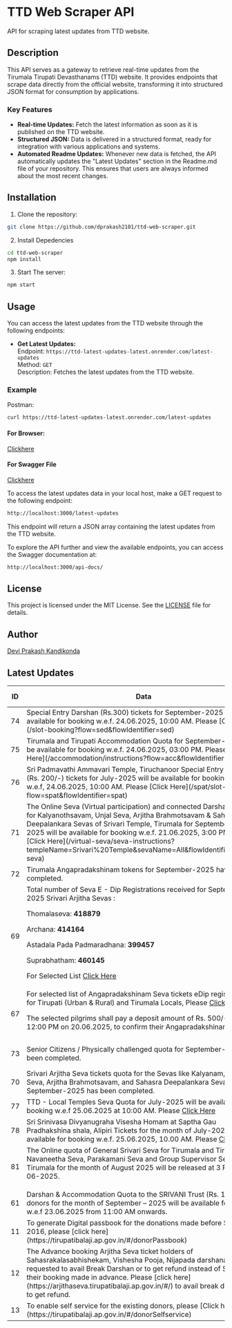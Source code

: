 # TTD Web Scraper API

API for scraping latest updates from TTD website.

## Description

This API serves as a gateway to retrieve real-time updates from the Tirumala Tirupati Devasthanams (TTD) website. It provides endpoints that scrape data directly from the official website, transforming it into structured JSON format for consumption by applications.

### Key Features

- **Real-time Updates:** Fetch the latest information as soon as it is published on the TTD website.
- **Structured JSON:** Data is delivered in a structured format, ready for integration with various applications and systems.
- **Automated Readme Updates:** Whenever new data is fetched, the API automatically updates the "Latest Updates" section in the Readme.md file of your repository. This ensures that users are always informed about the most recent changes.

## Installation

1. Clone the repository:

```bash
git clone https://github.com/dprakash2101/ttd-web-scraper.git
```

2. Install Depedencies

```bash
cd ttd-web-scraper
npm install
```

3. Start The server:

```bash
npm start
```



## Usage

You can access the latest updates from the TTD website through the following endpoints:

- **Get Latest Updates:**  
  Endpoint: `https://ttd-latest-updates-latest.onrender.com/latest-updates`  
  Method: `GET`  
  Description: Fetches the latest updates from the TTD website.

### Example
Postman:
```bash
curl https://ttd-latest-updates-latest.onrender.com/latest-updates
```
#### For Browser:
 [Clickhere](https://ttd-latest-updates-latest.onrender.com/latest-updates)

 #### For Swagger File
 [Clickhere](https://ttd-latest-updates-latest.onrender.com/api-docs/)


To access the latest updates data in your local host, make a GET request to the following endpoint:

```bash
http://localhost:3000/latest-updates
```
This endpoint will return a JSON array containing the latest updates from the TTD website.

To explore the API further and view the available endpoints, you can access the Swagger documentation at:

```bash
http://localhost:3000/api-docs/
```

## License

This project is licensed under the MIT License. See the [LICENSE](LICENSE) file for details.

## Author

[Devi Prakash Kandikonda](https://github.com/dprakash2101)

## Latest Updates
<table><thead><tr><th>ID</th><th>Data</th><th>CTA</th><th>Is Internal Redirection</th><th>Redirection Link</th></tr></thead><tbody><tr><td>74</td><td>Special Entry Darshan (Rs.300) tickets for September-2025 will be available for booking w.e.f. 24.06.2025, 10:00 AM. Please [Click here](/slot-booking?flow=sed&flowIdentifier=sed)</td><td>Special Entry Darshan (Sri TT)</td><td>true</td><td>N/A</td></tr><tr><td>75</td><td>Tirumala and Tirupati Accommodation Quota for September-2025 will be available for booking w.e.f. 24.06.2025, 03:00 PM. Please [Click Here](/accommodation/instructions?flow=acc&flowIdentifier=acc)</td><td>Tirumala and Tirupati Accommodation</td><td>true</td><td>N/A</td></tr><tr><td>76</td><td>Sri Padmavathi Ammavari Temple, Tiruchanoor Special Entry Darshan (Rs. 200/-) tickets for July-2025 will be available for booking w.e.f, 24.06.2025, 10:00 AM. Please [Click Here](/spat/slot-booking?flow=spat&flowIdentifier=spat)</td><td>Special Entry Darshan (Sri PAT)</td><td>true</td><td>N/A</td></tr><tr><td>71</td><td>The Online Seva (Virtual participation) and connected Darshan quota for Kalyanothsavam, Unjal Seva, Arjitha Brahmotsavam & Sahasra Deepalankara Sevas of Srivari Temple, Tirumala for September-2025 will be available for booking w.e.f. 21.06.2025, 3:00 PM. Please [Click Here](/virtual-seva/seva-instructions?templeName=Srivari%20Temple&sevaName=All&flowIdentifier=virtual-seva)</td><td>The Online Seva (Virtual participation)</td><td>true</td><td>N/A</td></tr><tr><td>72</td><td>Tirumala Angapradakshinam tokens for September-2025 have been completed.</td><td>Tirumala Angapradakshinam</td><td>null</td><td>N/A</td></tr><tr><td>69</td><td>Total number of Seva E - Dip Registrations received for September-2025 Srivari Arjitha Sevas :

Thomalaseva:  **418879**

Archana:  **414164**

Astadala Pada Padmaradhana:  **399457**

Suprabhatham:  **460145**

For Selected List [Click Here](https://ttdevasthanams.ap.gov.in/assets/misc/images/v4/PROD_DIP_SELECTION_2025_06_20_2025_06_20_EDIP_SELECTIONS.pdf?updated_at=2025-06-20T06:41:44.196Z)</td><td>Srivari Arjitha Seva tickets Electronic DIP Registrations</td><td>false</td><td>N/A</td></tr><tr><td>67</td><td>For selected list of Angapradakshinam Seva tickets eDip registrations for Tirupati (Urban & Rural) and Tirumala Locals, Please [Click here](https://ttdevasthanams.ap.gov.in/assets/misc/images/v4/Angapradakshinam_DIP_Results_19-06-2025.pdf?updated_at=2025-06-19T11:09:03.294Z) 

The selected pilgrims shall pay a deposit amount of Rs. 500/- before 12:00 PM on 20.06.2025, to confirm their Angapradakshinam Seva. </td><td>Angapradakshinam Seva tickets eDip registrations</td><td>false</td><td>N/A</td></tr><tr><td>73</td><td>Senior Citizens / Physically challenged quota for September-2025 has been completed.</td><td>Senior Citizens / Physically challenged quota</td><td>true</td><td>N/A</td></tr><tr><td>70</td><td>Srivari Arjitha Seva tickets quota for the Sevas like Kalyanam, Unjal Seva, Arjitha Brahmotsavam, and Sahasra Deepalankara Seva for September-2025 has been completed.</td><td>Srivari Arjitha Sevas</td><td>null</td><td>N/A</td></tr><tr><td>77</td><td>TTD - Local Temples Seva Quota for July-2025 will be available for booking w.e.f 25.06.2025 at 10:00 AM. Please [Click Here](/arjitha-seva/slot-booking?section=pilgrim-details&flowIdentifier=arjitha-seva&templeName=Sri%20Padmavathi%20Ammavari%20Temple&sevaName=All)</td><td>TTD - Local Temples Seva</td><td>true</td><td>N/A</td></tr><tr><td>78</td><td>Sri Srinivasa Divyanugraha Visesha Homam at Saptha Gau Pradhakshina shala, Alipiri Tickets for the month of July-2025 will be available for booking w.e.f. 25.06.2025, 10.00 AM. Please [Click here](/arjitha-seva/slot-booking?section=pilgrim-details&flowIdentifier=arjitha-seva&templeName=Sapthagiri%20Gau%20Pradakshina%20Shala&sevaName=Sri%20Srinivasa%20Divyaanugraha%20Homam)</td><td>Sri Srinivasa Divyanugraha Visesha Homam</td><td>true</td><td>N/A</td></tr><tr><td>81</td><td>The Online quota of General Srivari Seva for Tirumala and Tirupati, Navaneetha Seva, Parakamani Seva and Group Supervisor Seva for Tirumala for the month of August 2025 will be released at 3 PM on 25-06-2025.

 </td><td>Srivari Seva</td><td>null</td><td>N/A</td></tr><tr><td>61</td><td>Darshan & Accommodation Quota to the SRIVANI Trust (Rs. 10,000/-) donors for the month of September – 2025 will be available for booking w.e.f 23.06.2025 from 11:00 AM onwards.</td><td>SRIVANI TRUST</td><td>null</td><td>N/A</td></tr><tr><td>11</td><td>To generate Digital passbook for the donations made before September 2016, please [click here](https://tirupatibalaji.ap.gov.in/#/donorPassbook)</td><td>N/A</td><td>null</td><td>N/A</td></tr><tr><td>12</td><td>The Advance booking Arjitha Seva ticket holders of Sahasrakalasabhishekam, Vishesha Pooja, Nijapada darshanam are requested to avail Break Darshan or to get refund instead of Seva for their booking made in advance. Please [click here](https://arjithaseva.tirupatibalaji.ap.gov.in/#/) to avail break darshan or to get refund.</td><td>N/A</td><td>null</td><td>N/A</td></tr><tr><td>13</td><td>To enable self service for the existing    donors, please [Click here](https://tirupatibalaji.ap.gov.in/#/donorSelfservice) </td><td>donor self service</td><td>null</td><td>N/A</td></tr></tbody></table>

